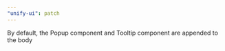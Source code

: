 ```yaml
---
"unify-ui": patch
---
```


By default, the Popup component and Tooltip component are appended to the body
